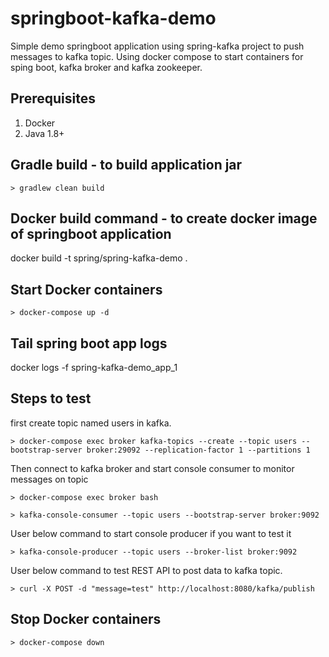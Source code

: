 # springboot-kafka-demo
Simple demo springboot application using spring-kafka project to push messages to kafka topic. Using docker compose to start containers for sping boot, kafka broker and kafka zookeeper. 

## Prerequisites
1. Docker
2. Java 1.8+

## Gradle build - to build application jar
```
> gradlew clean build

```

## Docker build command - to create docker image of springboot application
docker build -t spring/spring-kafka-demo .

## Start Docker containers
```
> docker-compose up -d
```

## Tail spring boot app logs
docker logs -f spring-kafka-demo_app_1

## Steps to test

first create topic named users in kafka.
```
> docker-compose exec broker kafka-topics --create --topic users --bootstrap-server broker:29092 --replication-factor 1 --partitions 1
```
Then connect to kafka broker and start console consumer to monitor messages on topic

```
> docker-compose exec broker bash

> kafka-console-consumer --topic users --bootstrap-server broker:9092 
```
User below command to start console producer if you want to test it
```
> kafka-console-producer --topic users --broker-list broker:9092
```
User below command to test REST API to post data to kafka topic.
```
> curl -X POST -d "message=test" http://localhost:8080/kafka/publish
```

## Stop Docker containers
```
> docker-compose down
```

